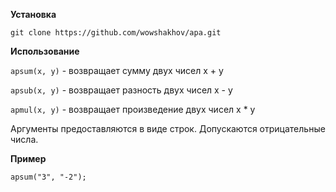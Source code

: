 **Установка**

```
git clone https://github.com/wowshakhov/apa.git
```

**Использование**

```apsum(x, y)``` - возвращает сумму двух чисел x + y

```apsub(x, y)``` - возвращает разность двух чисел x - y

```apmul(x, y)``` - возвращает произведение двух чисел x * y

Аргументы предоставляются в виде строк. Допускаются отрицательные числа.

**Пример**

```apsum("3", "-2");```
